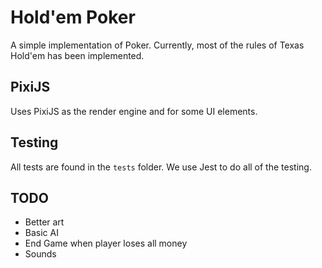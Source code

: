 # Hold'em Poker

A simple implementation of Poker. Currently, most of the rules of Texas Hold'em has been implemented.

## PixiJS

Uses PixiJS as the render engine and for some UI elements.

## Testing 

All tests are found in the `tests` folder. We use Jest to do all of the testing. 

## TODO

- Better art
- Basic AI
- End Game when player loses all money
- Sounds
